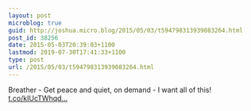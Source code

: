 ```yaml
---
layout: post
microblog: true
guid: http://joshua.micro.blog/2015/05/03/t594798313939083264.html
post_id: 38256
date: 2015-05-03T20:39:03+1100
lastmod: 2019-07-30T17:41:33+1100
type: post
url: /2015/05/03/t594798313939083264.html
---
```

Breather - Get peace and quiet, on demand - I want all of this! [t.co/kIUcTWhqd...](http://t.co/kIUcTWhqdz)
